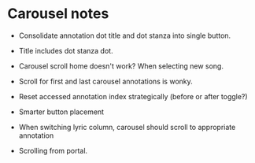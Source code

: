 # Carousel notes

* Consolidate annotation dot title and dot stanza into single button.

* Title includes dot stanza dot.

* Carousel scroll home doesn't work? When selecting new song.

* Scroll for first and last carousel annotations is wonky.

* Reset accessed annotation index strategically (before or after toggle?)

* Smarter button placement

* When switching lyric column, carousel should scroll to appropriate annotation
* Scrolling from portal.
